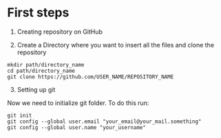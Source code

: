 # First steps

1. Creating repository on GitHub

2. Create a Directory where you want to insert all the files and clone the repository

```
mkdir path/directory_name
cd path/directory_name
git clone https://github.com/USER_NAME/REPOSITORY_NAME
```

3. Setting up git

Now we need to initialize git folder. To do this run:

```
git init
git config --global user.email "your_email@your_mail.something"
git config --global user.name "your_username"
```





